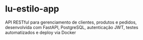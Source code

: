 # lu-estilo-app
API RESTful para gerenciamento de clientes, produtos e pedidos, desenvolvida com FastAPI, PostgreSQL, autenticação JWT, testes automatizados e deploy via Docker
